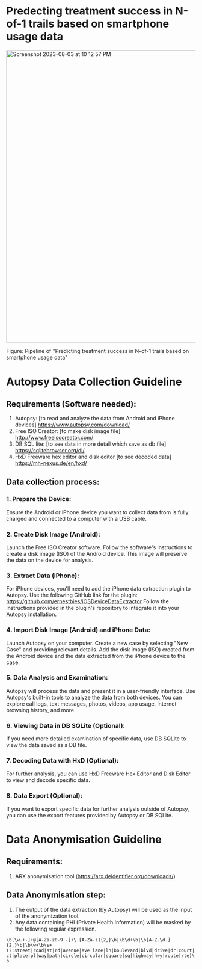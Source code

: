 # Predecting treatment success in N-of-1 trails based on smartphone usage data
<img width="778" alt="Screenshot 2023-08-03 at 10 12 57 PM" src="https://github.com/abralurrahman/Smartphone-N-of-1-Predicting-Treatment-Success-with-Autopsy-Data/assets/98735630/e63b7374-78b3-4550-990e-a8fe4dfb28f2">

Figure: Pipeline of "Predicting treatment success in N-of-1 trails based on smartphone usage data"
#  Autopsy Data Collection Guideline

##  Requirements (Software needed):
1.  Autopsy:  [to read and analyze the data from Android and iPhone devices] https://www.autopsy.com/download/
2.  Free ISO Creator:  [to make disk image file] http://www.freeisocreator.com/
3.  DB SQL lite:    [to see data in more detail which save as db file] https://sqlitebrowser.org/dl/ 
4.  HxD Freeware hex editor and disk editor [to see decoded data] https://mh-nexus.de/en/hxd/

##  Data collection process:
###  1.	Prepare the Device:
Ensure the Android or iPhone device you want to collect data from is fully charged and connected to a computer with a USB cable.
###  2.	Create Disk Image (Android):
Launch the Free ISO Creator software.
Follow the software's instructions to create a disk image (ISO) of the Android device. This image will preserve the data on the device for analysis.
###  3.	Extract Data (iPhone):
For iPhone devices, you'll need to add the iPhone data extraction plugin to Autopsy. Use the following GitHub link for the plugin: https://github.com/ernestbies/iOSDeviceDataExtractor
Follow the instructions provided in the plugin's repository to integrate it into your Autopsy installation.
###  4.	Import Disk Image (Android) and iPhone Data:
Launch Autopsy on your computer.
Create a new case by selecting "New Case" and providing relevant details.
Add the disk image (ISO) created from the Android device and the data extracted from the iPhone device to the case.
###  5.	Data Analysis and Examination:
Autopsy will process the data and present it in a user-friendly interface.
Use Autopsy's built-in tools to analyze the data from both devices. You can explore call logs, text messages, photos, videos, app usage, internet browsing history, and more.
###  6.	Viewing Data in DB SQLite (Optional):
If you need more detailed examination of specific data, use DB SQLite to view the data saved as a DB file.
###  7.	Decoding Data with HxD (Optional):
For further analysis, you can use HxD Freeware Hex Editor and Disk Editor to view and decode specific data.
###  8.	Data Export (Optional):
If you want to export specific data for further analysis outside of Autopsy, you can use the export features provided by Autopsy or DB SQLite.

# Data Anonymisation Guideline

## Requirements:
1. ARX anonymisation tool (https://arx.deidentifier.org/downloads/)

## Data Anonymisation step:
1. The output of the data extraction (by Autopsy) will be used as the input of the anonymization tool.
2. Any data containing PHI (Private Health Information) will be masked by the following regular expression.

`\b[\w.+-]+@[A-Za-z0-9.-]+\.[A-Za-z]{2,}\b|\b\d+\b|\b[A-Z.\d.]{2,}\b|\b\w+\b\s+(?:street|road|st|rd|avenue|ave|lane|ln|boulevard|blvd|drive|dr|court|ct|place|pl|way|path|circle|circular|square|sq|highway|hwy|route|rte)\b`

